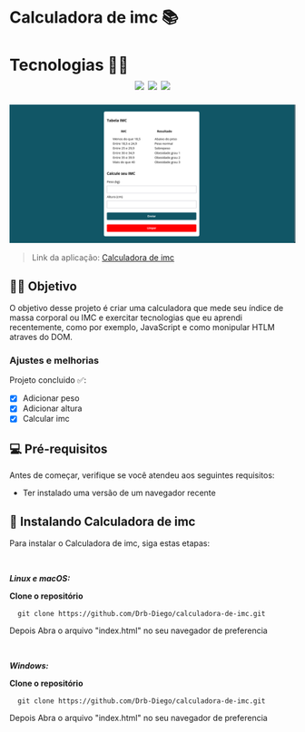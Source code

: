 # Calculadora de imc 📚

<!---Esses são exemplos. Veja https://shields.io para outras pessoas ou para personalizar este conjunto de escudos. Você pode querer incluir dependências, status do projeto e informações de licença aqui--->
<h1>
  Tecnologias 👨‍💻
  </br>
  <div align="center">
    <img src="https://img.shields.io/badge/HTML5-E34F26?style=for-the-badge&logo=html5&logoColor=white">
    <img src="https://img.shields.io/badge/CSS3-1572B6?style=for-the-badge&logo=css3&logoColor=white">
    <img src="https://img.shields.io/badge/JavaScript-323330?style=for-the-badge&logo=javascript&logoColor=F7DF1E">
  </div>
</h1>

<p align="center">
  <img src="./projeto-imc.png" alt="imagem do projeto" width="1000px" heigth="800px">
</p>

> Link da aplicação: <a href="https://drb-diego.github.io/calculadora-de-imc">Calculadora de imc</a>

## 🖖🏼 Objetivo
O objetivo desse projeto é criar uma calculadora que mede seu índice de massa corporal ou IMC e exercitar tecnologias que eu aprendi recentemente, como por exemplo, JavaScript e como monipular HTLM atraves do DOM.

### Ajustes e melhorias

Projeto concluido ✅:

- [x] Adicionar peso
- [x] Adicionar altura
- [x] Calcular imc

## 💻 Pré-requisitos

Antes de começar, verifique se você atendeu aos seguintes requisitos:
<!---Estes são apenas requisitos de exemplo. Adicionar, duplicar ou remover conforme necessário--->
* Ter instalado uma versão de um navegador recente

## 🚀 Instalando Calculadora de imc

Para instalar o Calculadora de imc, siga estas etapas:

</br>

***Linux e macOS:***

**Clone o repositório**
```
  git clone https://github.com/Drb-Diego/calculadora-de-imc.git
```

Depois Abra o arquivo "index.html" no seu navegador de preferencia

</br>

***Windows:***

**Clone o repositório**

```
  git clone https://github.com/Drb-Diego/calculadora-de-imc.git
```


Depois Abra o arquivo "index.html" no seu navegador de preferencia
